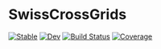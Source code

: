 # SwissCrossGrids

[![Stable](https://img.shields.io/badge/docs-stable-blue.svg)](https://albert-de-montserrat.github.io/SwissCrossGrids.jl/stable/)
[![Dev](https://img.shields.io/badge/docs-dev-blue.svg)](https://albert-de-montserrat.github.io/SwissCrossGrids.jl/dev/)
[![Build Status](https://github.com/albert-de-montserrat/SwissCrossGrids.jl/actions/workflows/CI.yml/badge.svg?branch=main)](https://github.com/albert-de-montserrat/SwissCrossGrids.jl/actions/workflows/CI.yml?query=branch%3Amain)
[![Coverage](https://codecov.io/gh/albert-de-montserrat/SwissCrossGrids.jl/branch/main/graph/badge.svg)](https://codecov.io/gh/albert-de-montserrat/SwissCrossGrids.jl)
